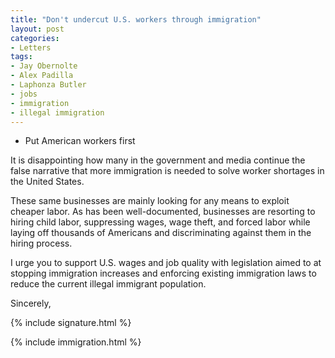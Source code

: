 ```yaml
---
title: "Don't undercut U.S. workers through immigration"
layout: post
categories:
- Letters
tags:
- Jay Obernolte
- Alex Padilla
- Laphonza Butler
- jobs
- immigration
- illegal immigration
---
```


- Put American workers first

It is disappointing how many in the government and media continue the false narrative that more immigration is needed to solve worker shortages in the United States.

These same businesses are mainly looking for any means to exploit cheaper labor. As has been well-documented, businesses are resorting to hiring child labor, suppressing wages, wage theft, and forced labor while laying off thousands of Americans and discriminating against them in the hiring process.

I urge you to support U.S. wages and job quality with legislation aimed to at stopping immigration increases and enforcing existing immigration laws to reduce the current illegal immigrant population.

Sincerely,

{% include signature.html %}

{% include immigration.html %}
